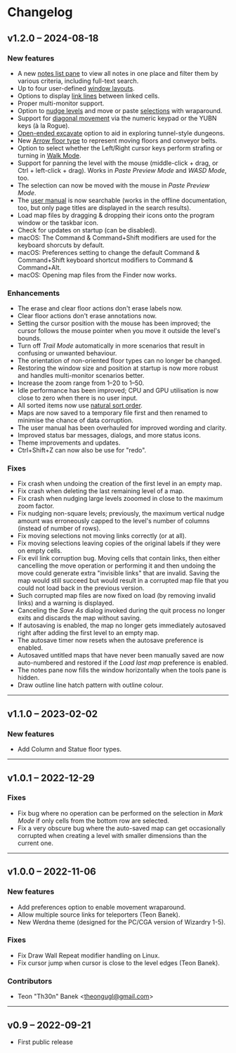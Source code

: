 # Changelog

## v1.2.0 – 2024-08-18

### New features

- A new [notes list pane](TODO) to view all notes in one place and filter
  them by various criteria, including full-text search.
- Up to four user-defined [window layouts](TODO).
- Options to display [link lines](TODO) between linked cells.
- Proper multi-monitor support.
- Option to [nudge levels](https://gridmonger.johnnovak.net/manual/advanced-editing.html#nudge-level)
  and move or paste [selections](https://gridmonger.johnnovak.net/manual/advanced-editing.html#selections)
  with wraparound.
- Support for [diagonal movement](https://gridmonger.johnnovak.net/manual/moving-around.html#diagonal-movement)
  via the numeric keypad or the YUBN keys (à la Rogue).
- [Open-ended excavate](https://gridmonger.johnnovak.net/manual/basic-editing.html#open-ended-excavate)
  option to aid in exploring tunnel-style dungeons.
- New [Arrow floor type](TODO) to represent moving floors and conveyor belts.
- Option to select whether the Left/Right cursor keys perform strafing or
  turning in [Walk Mode](https://gridmonger.johnnovak.net/manual/moving-around.html#walk-mode).
- Support for panning the level with the mouse (middle-click + drag, or
  Ctrl + left-click + drag). Works in *Paste Preview Mode* and *WASD Mode*, too.
- The selection can now be moved with the mouse in *Paste Preview Mode*.
- The [user manual](https://gridmonger.johnnovak.net/manual/contents.html) is
  now searchable (works in the offline documentation, too, but only page
  titles are displayed in the search results).
- Load map files by dragging & dropping their icons onto the program window or
  the taskbar icon.
- Check for updates on startup (can be disabled).
- macOS: The Command & Command+Shift modifiers are used for the keyboard
  shorcuts by default.
- macOS: Preferences setting to change the default Command & Command+Shift
  keyboard shortcut modifiers to Command & Command+Alt.
- macOS: Opening map files from the Finder now works.

### Enhancements

- The erase and clear floor actions don't erase labels now.
- Clear floor actions don't erase annotations now.
- Setting the cursor position with the mouse has been improved; the cursor
  follows the mouse pointer when you move it outside the level's bounds.
- Turn off *Trail Mode* automatically in more scenarios that result in
  confusing or unwanted behaviour.
- The orientation of non-oriented floor types can no longer be changed.
- Restoring the window size and position at startup is now more robust and
  handles multi-monitor scenarios better.
- Increase the zoom range from 1–20 to 1–50.
- Idle performance has been improved; CPU and GPU utilisation is now close to
  zero when there is no user input.
- All sorted items now use [natural sort order](https://en.wikipedia.org/wiki/Natural_sort_order).
- Maps are now saved to a temporary file first and then renamed to minimise
  the chance of data corruption.
- The user manual has been overhauled for improved wording and clarity.
- Improved status bar messages, dialogs, and more status icons.
- Theme improvements and updates.
- Ctrl+Shift+Z can now also be use for "redo".

### Fixes

- Fix crash when undoing the creation of the first level in an empty map.
- Fix crash when deleting the last remaining level of a map.
- Fix crash when nudging large levels zooomed in close to the maximum zoom
  factor.
- Fix nudging non-square levels; previously, the maximum vertical nudge amount
  was erroneously capped to the level's number of columns (instead of number
  of rows).
- Fix moving selections not moving links correctly (or at all).
- Fix moving selections leaving copies of the original labels if they were on
  empty cells.
- Fix evil link corruption bug. Moving cells that contain
  links, then either cancelling the move operation or performing it and then
  undoing the move could generate extra "invisible links" that are invalid.
  Saving the map would still succeed but would result in a corrupted map
  file that you could not load back in the previous version.
- Such corrupted map files are now fixed on load (by removing invalid
  links) and a warning is displayed.
- Canceling the *Save As* dialog invoked during the quit process no longer
  exits and discards the map without saving.
- If autosaving is enabled, the map no longer gets immediately autosaved
  right after adding the first level to an empty map.
- The autosave timer now resets when the autosave preference is enabled.
- Autosaved untitled maps that have never been manually saved are now
  auto-numbered and restored if the *Load last map* preference is enabled.
- The notes pane now fills the window horizontally when the tools pane is
  hidden.
- Draw outline line hatch pattern with outline colour.

---

## v1.1.0 – 2023-02-02

### New features

- Add Column and Statue floor types.

---

## v1.0.1 – 2022-12-29

### Fixes

- Fix bug where no operation can be performed on the selection in *Mark Mode*
  if only cells from the bottom row are selected.
- Fix a very obscure bug where the auto-saved map can get occasionally
  corrupted when creating a level with smaller dimensions than the current
  one.

---

## v1.0.0 – 2022-11-06

### New features

- Add preferences option to enable movement wraparound.
- Allow multiple source links for teleporters (Teon Banek).
- New Werdna theme (designed for the PC/CGA version of Wizardry 1-5).

### Fixes

- Fix Draw Wall Repeat modifier handling on Linux.
- Fix cursor jump when cursor is close to the level edges (Teon Banek).

### Contributors

- Teon "Th30n" Banek <<theongugl@gmail.com>>

---

## v0.9 – 2022-09-21

- First public release

